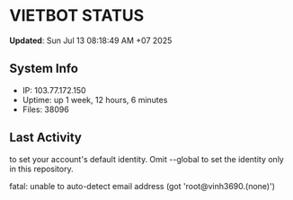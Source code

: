 # VIETBOT STATUS
**Updated**: Sun Jul 13 08:18:49 AM +07 2025

## System Info
- IP: 103.77.172.150
- Uptime: up 1 week, 12 hours, 6 minutes
- Files: 38096

## Last Activity

to set your account's default identity.
Omit --global to set the identity only in this repository.

fatal: unable to auto-detect email address (got 'root@vinh3690.(none)')
